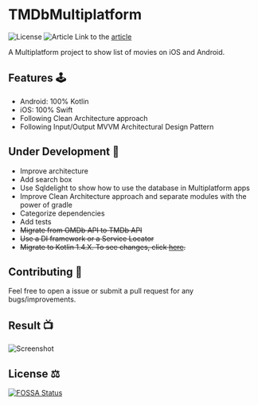 # TMDbMultiplatform
![License](https://img.shields.io/github/license/Drjacky/TMDbMultiplatform)
![Article](https://raw.githubusercontent.com/Drjacky/TMDbMultiplatform/master/cover.jpg)
Link to the [article](https://medium.com/@drjacky/kotlin-multiplatform-rx-mvvm-1fb21280a0b5)

A Multiplatform project to show list of movies on iOS and Android.

## Features 🕹

- Android: 100% Kotlin
- iOS: 100% Swift
- Following Clean Architecture approach
- Following Input/Output MVVM Architectural Design Pattern

## Under Development 🚧

- Improve architecture
- Add search box
- Use Sqldelight to show how to use the database in Multiplatform apps
- Improve Clean Architecture approach and separate modules with the power of gradle
- Categorize dependencies
- Add tests
- ~~Migrate from OMDb API to TMDb API~~
- ~~Use a DI framework or a Service Locator~~
- ~~Migrate to Kotlin 1.4.X. To see changes, click [here](https://github.com/Drjacky/TMDbMultiplatform/pull/3/files).~~

## Contributing 🤝

Feel free to open a issue or submit a pull request for any bugs/improvements.

## Result 📺
![Screenshot](https://raw.githubusercontent.com/Drjacky/TMDbMultiplatform/master/list.png)

## License ⚖️
 [![FOSSA Status](https://app.fossa.com/api/projects/git%2Bgithub.com%2FDrjacky%2FTMDbMultiplatform.svg?type=large)](https://app.fossa.com/projects/git%2Bgithub.com%2FDrjacky%2FTMDbMultiplatform?ref=badge_large)
